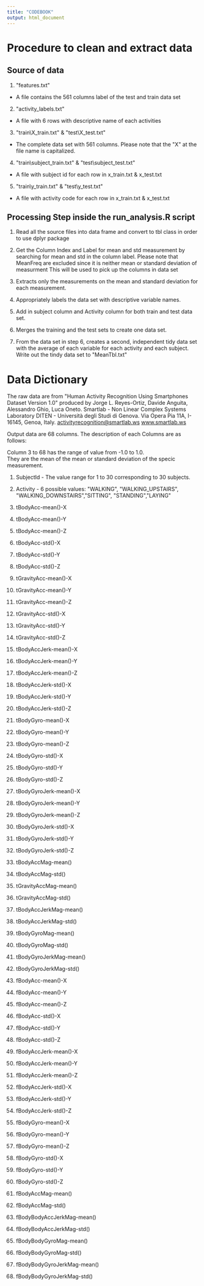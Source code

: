 ```yaml
---
title: "CODEBOOK"
output: html_document
---
```

# Procedure to clean and extract data

## Source of data

1) "features.txt" 

* A file contains the 561 columns label of the test and train data set

2) "activity_labels.txt" 

* A file with 6 rows with descriptive name of each activities

3) "train\X_train.txt" & "test\X_test.txt" 

* The complete data set with 561 columns.  Please note that the "X" at the file name is capitalized.

4) "train\subject_train.txt" & "test\subject_test.txt"

* A file with subject id for each row in x_train.txt & x_test.txt

5) "train\y_train.txt" & "test\y_test.txt"

* A file with activity code for each row in x_train.txt & x_test.txt

## Processing Step inside the run_analysis.R script

1. Read all the source files into data frame and convert to tbl class in order 
to use dplyr package

2. Get the Column Index and Label for mean and std measurement by searching for mean and std 
in the column label. Please note that MeanFreq are excluded since it is neither mean or 
standard deviation of measurment This will be used to pick up the columns in data set

3. Extracts only the measurements on the mean and standard deviation for each measurement. 

4. Appropriately labels the data set with descriptive variable names.

5. Add in subject column and Activity column for both train and test data set.

6. Merges the training and the test sets to create one data set.
7. From the data set in step 6, creates a second, independent tidy data set with the average of each variable for each activity and each subject. Write out the tindy data set to "MeanTbl.txt"

# Data Dictionary
The raw data are from "Human Activity Recognition Using Smartphones Dataset
Version 1.0" produced by
Jorge L. Reyes-Ortiz, Davide Anguita, Alessandro Ghio, Luca Oneto.
Smartlab - Non Linear Complex Systems Laboratory
DITEN - Università degli Studi di Genova.
Via Opera Pia 11A, I-16145, Genoa, Italy.
activityrecognition@smartlab.ws
www.smartlab.ws

Output data are 68 columns.  The description of each Columns are as follows:

Column 3 to 68 has the range of value from -1.0 to 1.0.  
They are the mean of the mean or standard deviation of the specic measurement.

1. SubjectId - The value range for 1 to 30 corresponding to 30 subjects.

2. Activity - 6 possible values: "WALKING", "WALKING_UPSTAIRS", "WALKING_DOWNSTAIRS","SITTING", "STANDING","LAYING"

3. tBodyAcc-mean()-X
4. tBodyAcc-mean()-Y          
5. tBodyAcc-mean()-Z
6. tBodyAcc-std()-X           
7. tBodyAcc-std()-Y
8. tBodyAcc-std()-Z
9. tGravityAcc-mean()-X
10. tGravityAcc-mean()-Y       
11. tGravityAcc-mean()-Z
12. tGravityAcc-std()-X
13. tGravityAcc-std()-Y
14. tGravityAcc-std()-Z        
15. tBodyAccJerk-mean()-X
16. tBodyAccJerk-mean()-Y      
17. tBodyAccJerk-mean()-Z
18. tBodyAccJerk-std()-X       
19. tBodyAccJerk-std()-Y
20. tBodyAccJerk-std()-Z
21. tBodyGyro-mean()-X
22. tBodyGyro-mean()-Y         
23. tBodyGyro-mean()-Z
24. tBodyGyro-std()-X
25. tBodyGyro-std()-Y
26. tBodyGyro-std()-Z          
27. tBodyGyroJerk-mean()-X
28. tBodyGyroJerk-mean()-Y     
29. tBodyGyroJerk-mean()-Z
30. tBodyGyroJerk-std()-X      
31. tBodyGyroJerk-std()-Y
32. tBodyGyroJerk-std()-Z
33. tBodyAccMag-mean()
34. tBodyAccMag-std()
35. tGravityAccMag-mean()
36. tGravityAccMag-std()
37. tBodyAccJerkMag-mean()
38. tBodyAccJerkMag-std()      
39. tBodyGyroMag-mean()
40. tBodyGyroMag-std()         
41. tBodyGyroJerkMag-mean()
42. tBodyGyroJerkMag-std()     
43. fBodyAcc-mean()-X
44. fBodyAcc-mean()-Y          
45. fBodyAcc-mean()-Z
46. fBodyAcc-std()-X           
47. fBodyAcc-std()-Y            
48. fBodyAcc-std()-Z           
49. fBodyAccJerk-mean()-X
50. fBodyAccJerk-mean()-Y      
51. fBodyAccJerk-mean()-Z       
52. fBodyAccJerk-std()-X       
53. fBodyAccJerk-std()-Y        
54. fBodyAccJerk-std()-Z       
55. fBodyGyro-mean()-X          
56. fBodyGyro-mean()-Y         
57. fBodyGyro-mean()-Z          
58. fBodyGyro-std()-X          
59. fBodyGyro-std()-Y           
60. fBodyGyro-std()-Z          
61. fBodyAccMag-mean()          
62. fBodyAccMag-std()          
63. fBodyBodyAccJerkMag-mean()
64. fBodyBodyAccJerkMag-std()  
65. fBodyBodyGyroMag-mean()     
66. fBodyBodyGyroMag-std()     
67. fBodyBodyGyroJerkMag-mean()
68. fBodyBodyGyroJerkMag-std() 